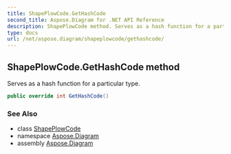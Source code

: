 ```yaml
---
title: ShapePlowCode.GetHashCode
second_title: Aspose.Diagram for .NET API Reference
description: ShapePlowCode method. Serves as a hash function for a particular type
type: docs
url: /net/aspose.diagram/shapeplowcode/gethashcode/
---
```

## ShapePlowCode.GetHashCode method

Serves as a hash function for a particular type.

```csharp
public override int GetHashCode()
```

### See Also

* class [ShapePlowCode](../)
* namespace [Aspose.Diagram](../../shapeplowcode/)
* assembly [Aspose.Diagram](../../../)


